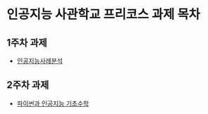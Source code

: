 # 인공지능 사관학교 프리코스 과제 목차

## 1주차 과제
- [인공지능사례분석](https://github.com/taitaikim/ai_study/blob/master/ai_purpose.ipynb)
## 2주차 과제
- [파이썬과 인공지능 기초수학](https://github.com/taitaikim/ai_study/blob/master/2%EC%A3%BC%EC%B0%A8%EA%B3%BC%EC%A0%9C.ipynb)
